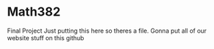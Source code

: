 # Math382
Final Project
Just putting this here so theres a file. Gonna put all of our website stuff on this github

